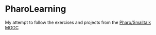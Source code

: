 # PharoLearning

My attempt to follow the exercises and projects from the [Pharo/Smalltalk MOOC](https://www.youtube.com/playlist?list=PL2okA_2qDJ-kCHVcNXdO5wsUZJCY31zwf)

